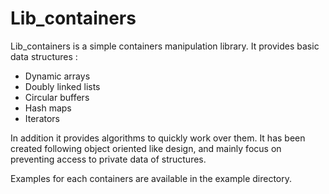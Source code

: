 # Lib_containers

Lib_containers is a simple containers manipulation library. It provides basic
data structures :

- Dynamic arrays
- Doubly linked lists
- Circular buffers
- Hash maps
- Iterators

In addition it provides algorithms to quickly work over them. It has been
created following object oriented like design, and mainly focus on preventing
access to private data of structures.

Examples for each containers are available in the example directory.
